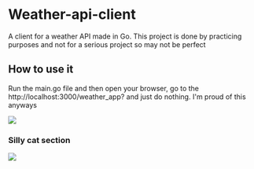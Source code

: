 # Weather-api-client
<p>A client for a weather API made in Go. This project is done by practicing purposes and not for a serious project so may not be perfect </p>
<h2> How to use it</h2>
<p>Run the main.go file and then open your browser, go to the http://localhost:3000/weather_app? and just do nothing. I'm proud of this anyways</p>
<img src="{https://img.shields.io/badge/Go-00ADD8?style=for-the-badge&logo=go&logoColor=white}">
<h3>Silly cat section</h3>

<img src="https://thumbor.bigedition.com/funniest-cats-internet/vJ8ldFW4wJ-1N5uWsSiECD5wsDE=/0x13:800x614/800x600/filters:format(webp):quality(80)/granite-web-prod/cc/fa/ccfa37b8659442e9a994fe07d0534ac8.jpeg">

